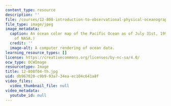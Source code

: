 ```yaml
---
content_type: resource
description: ''
file: /courses/12-808-introduction-to-observational-physical-oceanography-fall-2004/db967020c9b993a734eaec104c641a8f_12-808f04-th.jpg
file_type: image/jpeg
image_metadata:
  caption: An ocean color map of the Pacific Ocean as of July 31st, 1993. (Image courtesy
    of NASA.)
  credit: ''
  image-alt: A computer rendering of ocean data.
learning_resource_types: []
license: https://creativecommons.org/licenses/by-nc-sa/4.0/
ocw_type: OCWImage
resourcetype: Image
title: 12-808f04-th.jpg
uid: db967020-c9b9-93a7-34ea-ec104c641a8f
video_files:
  video_thumbnail_file: null
video_metadata:
  youtube_id: null
---
```

